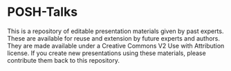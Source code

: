 # POSH-Talks
This is a repository of editable presentation materials given by past experts.
These are available for reuse and extension by future experts and authors. 
They are made available under a Creative Commons V2 Use with Attribution license. 
If you create new presentations using these materials, please contribute them back to this repository.
